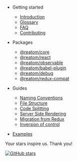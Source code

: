 - Getting started

  - [Introduction](/)
  - [Glossary](/glossary.md)
  - [FAQ](/faq.md)
  - [Contributing](/contributing.md)

- Packages

  - [@reatom/core](/modules/_reatom_core.md)
  - [@reatom/react](/modules/_reatom_react.md)
  - [@reatom/observable](/modules/_reatom_observable.md)
  - [@reatom/babel-plugin](/modules/_reatom_babel_plugin.md)
  - [@reatom/debug](/modules/_reatom_debug.md)
  - [@reatom/redux-compat](/modules/_reatom_redux_compat.md)

- Guides
  - [Naming Conventions](/guides/naming-conventions.md)
  - [File Structure](/guides/file-structure.md)
  - [Code Splitting](/guides/code-splitting.md)
  - [Server Side Rendering](/guides/server-side-rendering.md)
  - [Migration from Redux](/guides/migration-from-redux.md)
  - [Inversion of control](/guides/IoC.md)

* [Examples](/examples.md)

<div class='stars'>

<div class='stars__message'>
Your stars inspire us. Thank you!
</div>

<div class='stars__button'>

[![GitHub stars](https://img.shields.io/github/stars/artalar/reatom?label=Add%20star&style=social)](https://github.com/artalar/reatom)

</div>

</div>
